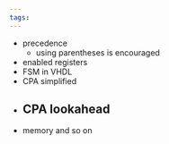 ```yaml
---
tags:
---
```

- precedence
	- using parentheses is encouraged
- enabled registers
- FSM in VHDL
- CPA simplified
- CPA lookahead
	- 
- memory and so on